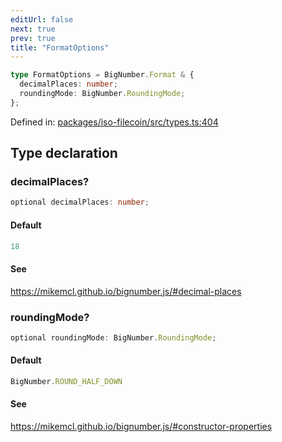 ```yaml
---
editUrl: false
next: true
prev: true
title: "FormatOptions"
---
```


```ts
type FormatOptions = BigNumber.Format & {
  decimalPlaces: number;
  roundingMode: BigNumber.RoundingMode;
};
```

Defined in: [packages/iso-filecoin/src/types.ts:404](https://github.com/hugomrdias/filecoin/blob/main/packages/iso-filecoin/src/types.ts#L404)

## Type declaration

### decimalPlaces?

```ts
optional decimalPlaces: number;
```

#### Default

```ts
18
```

#### See

https://mikemcl.github.io/bignumber.js/#decimal-places

### roundingMode?

```ts
optional roundingMode: BigNumber.RoundingMode;
```

#### Default

```ts
BigNumber.ROUND_HALF_DOWN
```

#### See

https://mikemcl.github.io/bignumber.js/#constructor-properties
